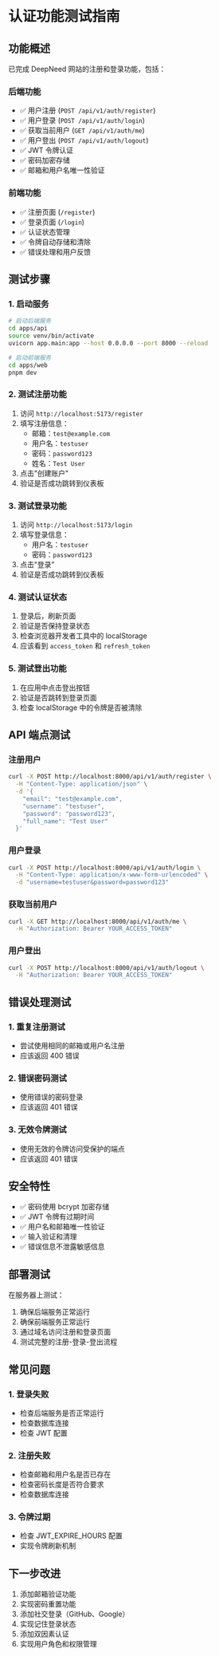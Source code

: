 # 认证功能测试指南

## 功能概述

已完成 DeepNeed 网站的注册和登录功能，包括：

### 后端功能
- ✅ 用户注册 (`POST /api/v1/auth/register`)
- ✅ 用户登录 (`POST /api/v1/auth/login`)
- ✅ 获取当前用户 (`GET /api/v1/auth/me`)
- ✅ 用户登出 (`POST /api/v1/auth/logout`)
- ✅ JWT 令牌认证
- ✅ 密码加密存储
- ✅ 邮箱和用户名唯一性验证

### 前端功能
- ✅ 注册页面 (`/register`)
- ✅ 登录页面 (`/login`)
- ✅ 认证状态管理
- ✅ 令牌自动存储和清除
- ✅ 错误处理和用户反馈

## 测试步骤

### 1. 启动服务

```bash
# 启动后端服务
cd apps/api
source venv/bin/activate
uvicorn app.main:app --host 0.0.0.0 --port 8000 --reload

# 启动前端服务
cd apps/web
pnpm dev
```

### 2. 测试注册功能

1. 访问 `http://localhost:5173/register`
2. 填写注册信息：
   - 邮箱：`test@example.com`
   - 用户名：`testuser`
   - 密码：`password123`
   - 姓名：`Test User`
3. 点击"创建账户"
4. 验证是否成功跳转到仪表板

### 3. 测试登录功能

1. 访问 `http://localhost:5173/login`
2. 填写登录信息：
   - 用户名：`testuser`
   - 密码：`password123`
3. 点击"登录"
4. 验证是否成功跳转到仪表板

### 4. 测试认证状态

1. 登录后，刷新页面
2. 验证是否保持登录状态
3. 检查浏览器开发者工具中的 localStorage
4. 应该看到 `access_token` 和 `refresh_token`

### 5. 测试登出功能

1. 在应用中点击登出按钮
2. 验证是否跳转到登录页面
3. 检查 localStorage 中的令牌是否被清除

## API 端点测试

### 注册用户
```bash
curl -X POST http://localhost:8000/api/v1/auth/register \
  -H "Content-Type: application/json" \
  -d '{
    "email": "test@example.com",
    "username": "testuser",
    "password": "password123",
    "full_name": "Test User"
  }'
```

### 用户登录
```bash
curl -X POST http://localhost:8000/api/v1/auth/login \
  -H "Content-Type: application/x-www-form-urlencoded" \
  -d "username=testuser&password=password123"
```

### 获取当前用户
```bash
curl -X GET http://localhost:8000/api/v1/auth/me \
  -H "Authorization: Bearer YOUR_ACCESS_TOKEN"
```

### 用户登出
```bash
curl -X POST http://localhost:8000/api/v1/auth/logout \
  -H "Authorization: Bearer YOUR_ACCESS_TOKEN"
```

## 错误处理测试

### 1. 重复注册测试
- 尝试使用相同的邮箱或用户名注册
- 应该返回 400 错误

### 2. 错误密码测试
- 使用错误的密码登录
- 应该返回 401 错误

### 3. 无效令牌测试
- 使用无效的令牌访问受保护的端点
- 应该返回 401 错误

## 安全特性

- ✅ 密码使用 bcrypt 加密存储
- ✅ JWT 令牌有过期时间
- ✅ 用户名和邮箱唯一性验证
- ✅ 输入验证和清理
- ✅ 错误信息不泄露敏感信息

## 部署测试

在服务器上测试：

1. 确保后端服务正常运行
2. 确保前端服务正常运行
3. 通过域名访问注册和登录页面
4. 测试完整的注册-登录-登出流程

## 常见问题

### 1. 登录失败
- 检查后端服务是否正常运行
- 检查数据库连接
- 检查 JWT 配置

### 2. 注册失败
- 检查邮箱和用户名是否已存在
- 检查密码长度是否符合要求
- 检查数据库连接

### 3. 令牌过期
- 检查 JWT_EXPIRE_HOURS 配置
- 实现令牌刷新机制

## 下一步改进

1. 添加邮箱验证功能
2. 实现密码重置功能
3. 添加社交登录（GitHub、Google）
4. 实现记住登录状态
5. 添加双因素认证
6. 实现用户角色和权限管理
